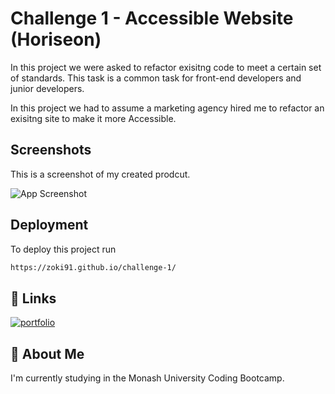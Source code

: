 
# Challenge 1 - Accessible Website (Horiseon)

In this project we were asked to refactor exisitng code to meet a certain set of standards.
This task is a common task for front-end developers and junior developers.

In this project we had to assume a marketing agency hired me to refactor an exisitng site to make it more Accessible.


## Screenshots
This is a screenshot of my created prodcut.

![App Screenshot](https://i.ibb.co/QrX9DRZ/website-screenshot.png")


## Deployment

To deploy this project run

```bash
https://zoki91.github.io/challenge-1/
```



## 🔗 Links
[![portfolio](https://img.shields.io/badge/my_portfolio-000?style=for-the-badge&logo=ko-fi&logoColor=white)](https://github.com/Zoki91/)

## 🚀 About Me
I'm currently studying in the Monash University Coding Bootcamp.